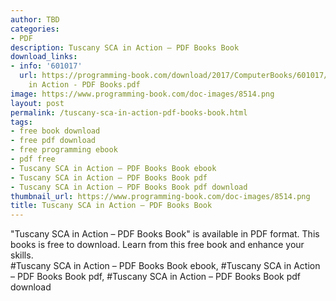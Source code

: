 ```yaml
---
author: TBD
categories:
- PDF
description: Tuscany SCA in Action – PDF Books Book
download_links:
- info: '601017'
  url: https://programming-book.com/download/2017/ComputerBooks/601017/Tuscany SCA
    in Action - PDF Books.pdf
image: https://www.programming-book.com/doc-images/8514.png
layout: post
permalink: /tuscany-sca-in-action-pdf-books-book.html
tags:
- free book download
- free pdf download
- free programming ebook
- pdf free
- Tuscany SCA in Action – PDF Books Book ebook
- Tuscany SCA in Action – PDF Books Book pdf
- Tuscany SCA in Action – PDF Books Book pdf download
thumbnail_url: https://www.programming-book.com/doc-images/8514.png
title: Tuscany SCA in Action – PDF Books Book
---
```


 
<div class="item-desc text-justify">
  "Tuscany SCA in Action – PDF Books Book" is available in PDF format. This books is free to download. Learn from this free book and enhance your skills.
  <br>
  #Tuscany SCA in Action – PDF Books Book ebook, #Tuscany SCA in Action – PDF Books Book pdf, #Tuscany SCA in Action – PDF Books Book pdf download
</div>